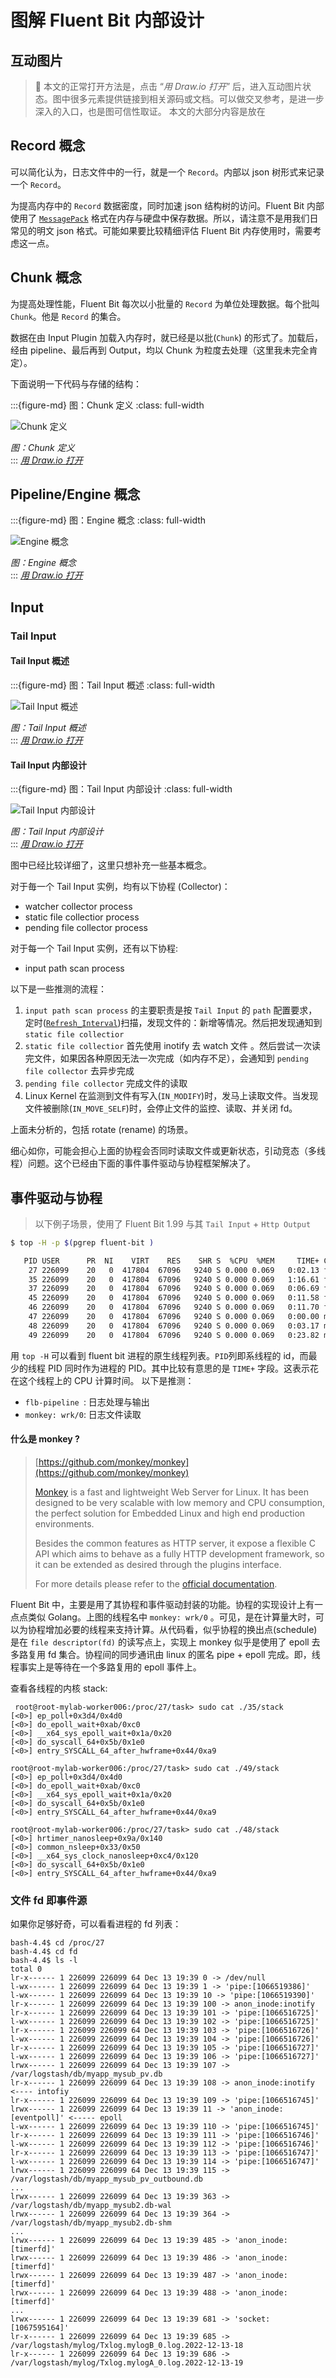 # 图解 Fluent Bit 内部设计

## 互动图片

> 📢  本文的正常打开方法是，点击 “*用 Draw.io 打开*” 后，进入互动图片状态。图中很多元素提供链接到相关源码或文档。可以做交叉参考，是进一步深入的入口，也是图可信性取证。
> 本文的大部分内容是放在

## Record 概念

可以简化认为，日志文件中的一行，就是一个 `Record`。内部以 json 树形式来记录一个 `Record`。

为提高内存中的 `Record` 数据密度，同时加速 json 结构树的访问。Fluent Bit 内部使用了 [`MessagePack`](https://msgpack.org/index.html) 格式在内存与硬盘中保存数据。所以，请注意不是用我们日常见的明文 json 格式。可能如果要比较精细评估 Fluent Bit 内存使用时，需要考虑这一点。



## Chunk 概念

为提高处理性能，Fluent Bit 每次以小批量的 `Record`  为单位处理数据。每个批叫 `Chunk`。他是 `Record` 的集合。

数据在由 Input Plugin 加载入内存时，就已经是以批(`Chunk`) 的形式了。加载后，经由 pipeline、最后再到 Output，均以 Chunk 为粒度去处理（这里我未完全肯定）。



下面说明一下代码与存储的结构：



:::{figure-md} 图：Chunk 定义
:class: full-width

<img src="fluentbit-chunk.drawio.svg" alt="Chunk 定义">

*图：Chunk 定义*  
:::
*[用 Draw.io 打开](https://app.diagrams.net/?ui=sketch#Uhttps%3A%2F%2Fdevops-insider.mygraphql.com%2Fzh_CN%2Flatest%2F_images%2Ffluentbit-chunk.drawio.svg)*

## Pipeline/Engine 概念

:::{figure-md} 图：Engine 概念
:class: full-width

<img src="fluentbit-pipeline.drawio.svg" alt="Engine 概念">

*图：Engine 概念*  
:::
*[用 Draw.io 打开](https://app.diagrams.net/?ui=sketch#Uhttps%3A%2F%2Fdevops-insider.mygraphql.com%2Fzh_CN%2Flatest%2F_images%2Ffluentbit-pipeline.drawio.svg)*


## Input

### Tail Input

#### Tail Input 概述

:::{figure-md} 图：Tail Input 概述
:class: full-width

<img src="fluentbit-tail-input.drawio.svg" alt="Tail Input 概述">

*图：Tail Input 概述*  
:::
*[用 Draw.io 打开](https://app.diagrams.net/?ui=sketch#Uhttps%3A%2F%2Fdevops-insider.mygraphql.com%2Fzh_CN%2Flatest%2F_images%2Ffluentbit-tail-input.drawio.svg)*

#### Tail Input 内部设计

:::{figure-md} 图：Tail Input 内部设计
:class: full-width

<img src="fluentbit-tail-internal.drawio.svg" alt="Tail Input 内部设计">

*图：Tail Input 内部设计*  
:::
*[用 Draw.io 打开](https://app.diagrams.net/?ui=sketch#Uhttps%3A%2F%2Fdevops-insider.mygraphql.com%2Fzh_CN%2Flatest%2F_images%2Ffluentbit-tail-internal.drawio.svg)*



图中已经比较详细了，这里只想补充一些基本概念。

对于毎一个 Tail Input 实例，均有以下协程 (Collector)：

- watcher collector process
- static file collectior process
- pending file collector process

对于每一个 Tail Input 实例，还有以下协程:

- input path scan process



以下是一些推测的流程：



1. `input path scan process`  的主要职责是按 `Tail Input` 的 `path` 配置要求，定时([`Refresh_Interval`](https://docs.fluentbit.io/manual/pipeline/inputs/tail#:~:text=False-,Refresh_Interval,-The%20interval%20of))扫描，发现文件的：新增等情况。然后把发现通知到 `static file collectior`
2.  `static file collectior` 首先使用 inotify 去 watch 文件 。然后尝试一次读完文件，如果因各种原因无法一次完成（如内存不足），会通知到 `pending file collector` 去异步完成
3. `pending file collector` 完成文件的读取
4. Linux Kernel 在监测到文件有写入(`IN_MODIFY`)时，发马上读取文件。当发现文件被删除(`IN_MOVE_SELF`)时，会停止文件的监控、读取、并关闭 fd。



上面未分析的，包括 rotate (rename) 的场景。



细心如你，可能会担心上面的协程会否同时读取文件或更新状态，引动竞态（多线程）问题。这个已经由下面的事件事件驱动与协程框架解决了。



## 事件驱动与协程

> 以下例子场景，使用了 Fluent Bit 1.99 与其 `Tail Input`  + `Http Output` 



```bash
$ top -H -p $(pgrep fluent-bit )

   PID USER      PR  NI    VIRT    RES    SHR S  %CPU  %MEM     TIME+ COMMAND                                                                                                                                                                                                              
    27 226099    20   0  417804  67096   9240 S 0.000 0.069   0:02.13 fluent-bit     
    35 226099    20   0  417804  67096   9240 S 0.000 0.069   1:16.61 flb-pipeline   
    37 226099    20   0  417804  67096   9240 S 0.000 0.069   0:06.69 flb-logger     
    45 226099    20   0  417804  67096   9240 S 0.000 0.069   0:11.58 flb-out-http.0-
    46 226099    20   0  417804  67096   9240 S 0.000 0.069   0:11.70 flb-out-http.0-
    47 226099    20   0  417804  67096   9240 S 0.000 0.069   0:00.00 monkey: server 
    48 226099    20   0  417804  67096   9240 S 0.000 0.069   0:03.17 monkey: clock
    49 226099    20   0  417804  67096   9240 S 0.000 0.069   0:23.82 monkey: wrk/0
```



用 `top -H` 可以看到 fluent bit 进程的原生线程列表。`PID`列即系线程的 id，而最少的线程 PID 同时作为进程的 PID。其中比较有意思的是 `TIME+` 字段。这表示花在这个线程上的 CPU 计算时间。 以下是推测：

* `flb-pipeline `: 日志处理与输出
* `monkey: wrk/0`: 日志文件读取



#### 什么是 monkey ?

> [https://github.com/monkey/monkey](https://github.com/monkey/monkey)
>
> [Monkey](http://monkey-project.com/) is a fast and lightweight Web Server for Linux. It has been designed to be very scalable with low memory and CPU consumption, the perfect solution for Embedded Linux and high end production environments.
>
> Besides the common features as HTTP server, it expose a flexible C API which aims to behave as a fully HTTP development framework, so it can be extended as desired through the plugins interface.
>
> For more details please refer to the [official documentation](http://monkey-project.com/documentation/).

Fluent Bit 中，主要是用了其协程和事件驱动封装的功能。协程的实现设计上有一点点类似 Golang。上图的线程名中 `monkey: wrk/0` 。可见，是在计算量大时，可以为协程增加必要的线程来支持计算。从代码看，似乎协程的换出点(schedule) 是在 `file descriptor(fd)` 的读写点上，实现上 monkey 似乎是使用了 epoll 去多路复用 fd 集合。协程间的同步通讯由 linux 的匿名 pipe + epoll 完成。即，线程事实上是等待在一个多路复用的 epoll 事件上。



查看各线程的内核 stack:

```
 root@root-mylab-worker006:/proc/27/task> sudo cat ./35/stack 
[<0>] ep_poll+0x3d4/0x4d0
[<0>] do_epoll_wait+0xab/0xc0
[<0>] __x64_sys_epoll_wait+0x1a/0x20
[<0>] do_syscall_64+0x5b/0x1e0
[<0>] entry_SYSCALL_64_after_hwframe+0x44/0xa9

root@root-mylab-worker006:/proc/27/task> sudo cat ./49/stack 
[<0>] ep_poll+0x3d4/0x4d0
[<0>] do_epoll_wait+0xab/0xc0
[<0>] __x64_sys_epoll_wait+0x1a/0x20
[<0>] do_syscall_64+0x5b/0x1e0
[<0>] entry_SYSCALL_64_after_hwframe+0x44/0xa9

root@root-mylab-worker006:/proc/27/task> sudo cat ./48/stack 
[<0>] hrtimer_nanosleep+0x9a/0x140
[<0>] common_nsleep+0x33/0x50
[<0>] __x64_sys_clock_nanosleep+0xc4/0x120
[<0>] do_syscall_64+0x5b/0x1e0
[<0>] entry_SYSCALL_64_after_hwframe+0x44/0xa9
```



### 文件 fd 即事件源



如果你足够好奇，可以看看进程的 fd 列表：

```
bash-4.4$ cd /proc/27
bash-4.4$ cd fd
bash-4.4$ ls -l
total 0
lr-x------ 1 226099 226099 64 Dec 13 19:39 0 -> /dev/null
l-wx------ 1 226099 226099 64 Dec 13 19:39 1 -> 'pipe:[1066519386]'
l-wx------ 1 226099 226099 64 Dec 13 19:39 10 -> 'pipe:[1066519390]'
lr-x------ 1 226099 226099 64 Dec 13 19:39 100 -> anon_inode:inotify
lr-x------ 1 226099 226099 64 Dec 13 19:39 101 -> 'pipe:[1066516725]'
l-wx------ 1 226099 226099 64 Dec 13 19:39 102 -> 'pipe:[1066516725]'
lr-x------ 1 226099 226099 64 Dec 13 19:39 103 -> 'pipe:[1066516726]'
l-wx------ 1 226099 226099 64 Dec 13 19:39 104 -> 'pipe:[1066516726]'
lr-x------ 1 226099 226099 64 Dec 13 19:39 105 -> 'pipe:[1066516727]'
l-wx------ 1 226099 226099 64 Dec 13 19:39 106 -> 'pipe:[1066516727]'
lrwx------ 1 226099 226099 64 Dec 13 19:39 107 -> /var/logstash/db/myapp_mysub_pv.db
lr-x------ 1 226099 226099 64 Dec 13 19:39 108 -> anon_inode:inotify <---- intofiy
lr-x------ 1 226099 226099 64 Dec 13 19:39 109 -> 'pipe:[1066516745]'
lrwx------ 1 226099 226099 64 Dec 13 19:39 11 -> 'anon_inode:[eventpoll]' <----- epoll
l-wx------ 1 226099 226099 64 Dec 13 19:39 110 -> 'pipe:[1066516745]'
lr-x------ 1 226099 226099 64 Dec 13 19:39 111 -> 'pipe:[1066516746]'
l-wx------ 1 226099 226099 64 Dec 13 19:39 112 -> 'pipe:[1066516746]'
lr-x------ 1 226099 226099 64 Dec 13 19:39 113 -> 'pipe:[1066516747]'
l-wx------ 1 226099 226099 64 Dec 13 19:39 114 -> 'pipe:[1066516747]'
lrwx------ 1 226099 226099 64 Dec 13 19:39 115 -> /var/logstash/db/myapp_mysub_pv_outbound.db
...
lrwx------ 1 226099 226099 64 Dec 13 19:39 363 -> /var/logstash/db/myapp_mysub2.db-wal
lrwx------ 1 226099 226099 64 Dec 13 19:39 364 -> /var/logstash/db/myapp_mysub2.db-shm
...
lrwx------ 1 226099 226099 64 Dec 13 19:39 485 -> 'anon_inode:[timerfd]'
lrwx------ 1 226099 226099 64 Dec 13 19:39 486 -> 'anon_inode:[timerfd]'
lrwx------ 1 226099 226099 64 Dec 13 19:39 487 -> 'anon_inode:[timerfd]'
lrwx------ 1 226099 226099 64 Dec 13 19:39 488 -> 'anon_inode:[timerfd]'
...
lrwx------ 1 226099 226099 64 Dec 13 19:39 681 -> 'socket:[1067595164]'
lr-x------ 1 226099 226099 64 Dec 13 19:39 685 -> /var/logstash/mylog/Txlog.mylogB_0.log.2022-12-13-18
lr-x------ 1 226099 226099 64 Dec 13 19:39 686 -> /var/logstash/mylog/Txlog.mylogA_0.log.2022-12-13-19
```







